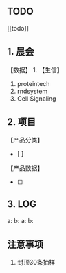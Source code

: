 ## TODO
[[todo]]


## 1. 晨会
【数据】
1. 
【生信】
1. proteintech
2. rndsystem
3. Cell Signaling
## 2. 项目
【产品分类】
- [ ] 

【产品数据】

- [ ] 



## 3. LOG
a:
b:
a:
b:



## 注意事项
1. 封顶30条抽样








